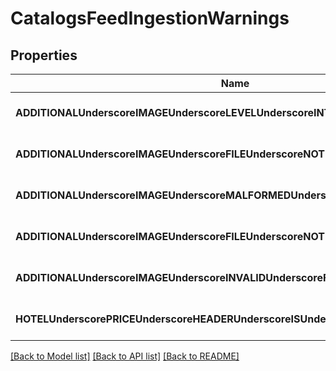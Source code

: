 # CatalogsFeedIngestionWarnings

## Properties
Name | Type | Description | Notes
------------ | ------------- | ------------- | -------------
**ADDITIONALUnderscoreIMAGEUnderscoreLEVELUnderscoreINTERNALUnderscoreERROR** | **integer** |  | [optional] [default to null]
**ADDITIONALUnderscoreIMAGEUnderscoreFILEUnderscoreNOTUnderscoreACCESSIBLE** | **integer** |  | [optional] [default to null]
**ADDITIONALUnderscoreIMAGEUnderscoreMALFORMEDUnderscoreURL** | **integer** |  | [optional] [default to null]
**ADDITIONALUnderscoreIMAGEUnderscoreFILEUnderscoreNOTUnderscoreFOUND** | **integer** |  | [optional] [default to null]
**ADDITIONALUnderscoreIMAGEUnderscoreINVALIDUnderscoreFILE** | **integer** |  | [optional] [default to null]
**HOTELUnderscorePRICEUnderscoreHEADERUnderscoreISUnderscorePRESENT** | **integer** |  | [optional] [default to null]

[[Back to Model list]](../README.md#documentation-for-models) [[Back to API list]](../README.md#documentation-for-api-endpoints) [[Back to README]](../README.md)


